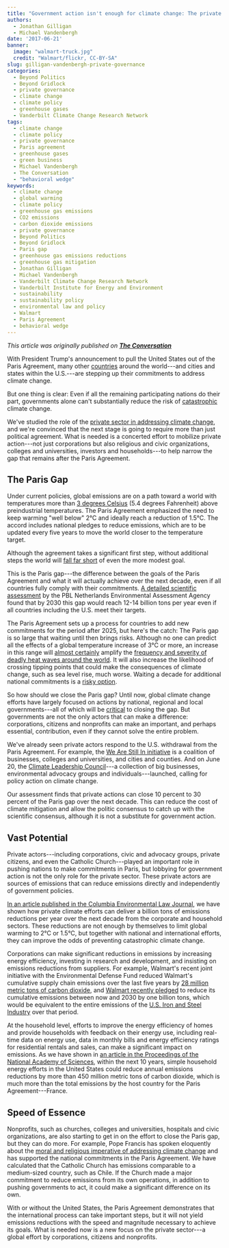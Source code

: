 ```yaml
---
title: "Government action isn't enough for climate change: The private sector can cut billions of tons of carbon"
authors:
  - Jonathan Gilligan
  - Michael Vandenbergh
date: '2017-06-21'
banner:
  image: "walmart-truck.jpg"
  credit: "Walmart/flickr, CC-BY-SA"
slug: gilligan-vandenbergh-private-governance
categories:
  - Beyond Politics
  - Beyond Gridlock
  - private governance
  - climate change
  - climate policy
  - greenhouse gases
  - Vanderbilt Climate Change Research Network
tags:
  - climate change
  - climate policy
  - private governance
  - Paris agreement
  - greenhouse gases
  - green business
  - Michael Vandenbergh
  - The Conversation
  - "behavioral wedge"
keywords:
  - climate change
  - global warming
  - climate policy
  - greenhouse gas emissions
  - CO2 emissions
  - carbon dioxide emissions
  - private governance
  - Beyond Politics
  - Beyond Gridlock
  - Paris gap
  - greenhouse gas emissions reductions
  - greenhouse gas mitigation
  - Jonathan Gilligan
  - Michael Vandenbergh
  - Vanderbilt Climate Change Research Network
  - Vanderbilt Institute for Energy and Environment
  - sustainability
  - sustainability policy
  - environmental law and policy
  - Walmart
  - Paris Agreement
  - behavioral wedge
---
```


<div style="margin-bottom:1em;">
<i>This article was originally published on <a href="https://theconversation.com/government-action-isnt-enough-for-climate-change-the-private-sector-can-cut-billions-of-tons-of-carbon-79728" target-"_blank"><b>The Conversation</b></a></i>
</div>

With President Trump's announcement to pull the United States out of the Paris Agreement, many other [countries](https://theconversation.com/trumps-exit-of-paris-climate-accord-strengthens-china-and-europe-78653) around the world---and cities and states within the U.S.---are stepping up their commitments to address climate change.

But one thing is clear: Even if all the remaining participating nations do their part, governments alone can't substantially reduce the risk of [catastrophic](https://www.epa.gov/sites/production/files/2014-12/documents/incorporating_catastrophic_climate-change_into_policy_analysis.pdf) climate change.

We've studied the role of the [private sector in addressing climate change](http://www.powells.com/book/beyond-politics-9781316632482), and we're convinced that the next stage is going to require more than just political agreement. What is needed is a concerted effort to mobilize private action---not just corporations but also religious and civic organizations, colleges and universities, investors and households---to help narrow the gap that remains after the Paris Agreement.

## The Paris Gap

Under current policies, global emissions are on a path toward a world with temperatures more than [3 degrees Celsius](http://climateactiontracker.org/publications/publication/154/Analysis-of-current-greenhouse-gas-emission-trends.html) (5.4 degrees Fahrenheit) above preindustrial temperatures. The Paris Agreement emphasized the need to keep warming "well below" 2&deg;C and ideally reach a reduction of 1.5&deg;C. The accord includes national pledges to reduce emissions, which are to be updated every five years to move the world closer to the temperature target.

Although the agreement takes a significant first step, without additional steps the world will [fall far short](http://climateactiontracker.org/assets/publications/briefing_papers/CAT_2017_Tracking_Progress.pdf) of even the more modest goal.

This is the Paris gap---the difference between the goals of the Paris Agreement and what it will actually achieve over the next decade, even if all countries fully comply with their commitments. [A detailed scientific assessment](http://infographics.pbl.nl/indc/) by the PBL Netherlands Environmental Assessment Agency found that by 2030 this gap would reach 12-14 billion tons per year even if all countries including the U.S. meet their targets.

The Paris Agreement sets up a process for countries to add new commitments for the period after 2025, but here's the catch: The Paris gap is so large that waiting until then brings risks. Although no one can predict all the effects of a global temperature increase of 3&deg;C or more, an increase in this range will [almost certainly](https://www.nap.edu/catalog/21852/attribution-of-extreme-weather-events-in-the-context-of-climate-change) amplify the [frequency and severity of deadly heat waves around the world](http://news.nationalgeographic.com/2017/06/heatwaves-climate-change-global-warming/). It will also increase the likelihood of crossing tipping points that could make the consequences of climate change, such as sea level rise, much worse. Waiting a decade for additional national commitments is a [risky option](https://theconversation.com/managing-climate-risk-in-trumps-america-67746?sr=8).

So how should we close the Paris gap? Until now, global climate change efforts have largely focused on actions by national, regional and local governments---all of which will be [critical](https://theconversation.com/are-we-overreacting-to-us-withdrawal-from-the-paris-agreement-on-climate-78741) to closing the gap. But governments are not the only actors that can make a difference: corporations, citizens and nonprofits can make an important, and perhaps essential, contribution, even if they cannot solve the entire problem.

We've already seen private actors respond to the U.S. withdrawal from the Paris Agreement. For example, the [We Are Still In initiative](http://wearestillin.com/) is a coalition of businesses, colleges and universities, and cities and counties. And on June 20, the [Climate Leadership Council](https://www.clcouncil.org/)---a collection of big businesses, environmental advocacy groups and individuals---launched, calling for policy action on climate change.

Our assessment finds that private actions can close 10 percent to 30 percent of the Paris gap over the next decade. This can reduce the cost of climate mitigation and allow the politic consensus to catch up with the scientific consensus, although it is not a substitute for government action.

## Vast Potential

Private actors---including corporations, civic and advocacy groups, private citizens, and even the Catholic Church---played an important role in pushing nations to make commitments in Paris, but lobbying for government action is not the only role for the private sector. These private actors are sources of emissions that can reduce emissions directly and independently of government policies.

[In an article published in the Columbia Environmental Law Journal](http://papers.ssrn.com/sol3/papers.cfm?abstract_id=2533643), we have shown how private climate efforts can deliver a billion tons of emissions reductions per year over the next decade from the corporate and household sectors. These reductions are not enough by themselves to limit global warming to 2&deg;C or 1.5&deg;C, but together with national and international efforts, they can improve the odds of preventing catastrophic climate change.

Corporations can make significant reductions in emissions by increasing energy efficiency, investing in research and development, and insisting on emissions reductions from suppliers. For example, Walmart's recent joint initiative with the Environmental Defense Fund reduced Walmart's cumulative supply chain emissions over the last five years by [28 million metric tons of carbon dioxide](http://business.edf.org/files/2016/02/EDF-Walmart-10-Year-Journey-Case-Study.FINAL_.pdf), and [Walmart recently pledged](http://news.walmart.com/2017/04/19/walmart-launches-project-gigaton-to-reduce-emissions-in-companys-supply-chain) to reduce its cumulative emissions between now and 2030 by one billion tons, which would be equivalent to the entire emissions of the [U.S. Iron and Steel Industry](https://www.energy.gov/sites/prod/files/2013/11/f4/energy_use_and_loss_and_emissions_iron.pdf) over that period.

At the household level, efforts to improve the energy efficiency of homes and provide households with feedback on their energy use, including real-time data on energy use, data in monthly bills and energy efficiency ratings for residential rentals and sales, can make a significant impact on emissions. As we have shown in [an article in the Proceedings of the National Academy of Sciences](http://www.pnas.org/content/106/44/18452), within the next 10 years, simple household energy efforts in the United States could reduce annual emissions reductions by more than 450 million metric tons of carbon dioxide, which is much more than the total emissions by the host country for the Paris Agreement---France.

## Speed of Essence

Nonprofits, such as churches, colleges and universities, hospitals and civic organizations, are also starting to get in on the effort to close the Paris gap, but they can do more. For example, Pope Francis has spoken eloquently about the [moral and religious imperative of addressing climate change](https://theconversation.com/the-pope-climate-change-and-the-cultural-dimensions-of-the-anthropocene-44812?sr=1) and has supported the national commitments in the Paris Agreement. We have calculated that the Catholic Church has emissions comparable to a medium-sized country, such as Chile. If the Church made a major commitment to reduce emissions from its own operations, in addition to pushing governments to act, it could make a significant difference on its own.

With or without the United States, the Paris Agreement demonstrates that the international process can take important steps, but it will not yield emissions reductions with the speed and magnitude necessary to achieve its goals. What is needed now is a new focus on the private sector---a global effort by corporations, citizens and nonprofits.

